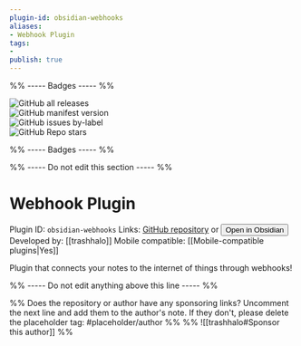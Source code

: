 ```yaml
---
plugin-id: obsidian-webhooks
aliases:
- Webhook Plugin
tags: 
- 
publish: true
---
```


%% ----- Badges ----- %%

![GitHub all releases](https://img.shields.io/github/downloads/trashhalo/obsidian-webhooks/total?color=573E7A&logo=github&style=for-the-badge)   
![GitHub manifest version](https://img.shields.io/github/manifest-json/v/trashhalo/obsidian-webhooks?color=573E7A&logo=github&style=for-the-badge)   
![GitHub issues by-label](https://img.shields.io/github/issues/trashhalo/obsidian-webhooks/help%20wanted?color=573E7A&logo=github&style=for-the-badge)   
![GitHub Repo stars](https://img.shields.io/github/stars/trashhalo/obsidian-webhooks?color=573E7A&logo=github&style=for-the-badge)

%% ----- Badges ----- %%

%% ----- Do not edit this section ----- %%

# Webhook Plugin

Plugin ID: `obsidian-webhooks`
Links: [GitHub repository](https://github.com/trashhalo/obsidian-webhooks) or [<button id=HH>Open in Obsidian</button>](obsidian://goto-plugin?id=obsidian-webhooks)
Developed by: [[trashhalo]]
Mobile compatible: [[Mobile-compatible plugins|Yes]]

Plugin that connects your notes to the internet of things through webhooks!

%% ----- Do not edit anything above this line ----- %% 

%% Does the repository or author have any sponsoring links? Uncomment the next line and add them to the author's note. If they don't, please delete the placeholder tag: #placeholder/author %%
%% ![[trashhalo#Sponsor this author]] %%
